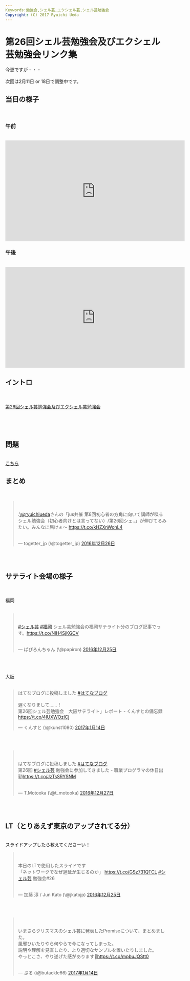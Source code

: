 ```yaml
---
Keywords:勉強会,シェル芸,エクシェル芸,シェル芸勉強会
Copyright: (C) 2017 Ryuichi Ueda
---
```

# 第26回シェル芸勉強会及びエクシェル芸勉強会リンク集
今更ですが・・・<br />
<br />
次回は2月11日 or 18日で調整中です。<br />
<h2>当日の様子</h2><br />
<h3>午前</h3><br />
<iframe src="https://www.youtube.com/embed/TL5K6GxnHFU" width="560" height="315" frameborder="0" allowfullscreen="allowfullscreen"></iframe><br />
<h3>午後</h3><br />
<iframe src="https://www.youtube.com/embed/9YqPYuztJTM" width="560" height="315" frameborder="0" allowfullscreen="allowfullscreen"></iframe><br />
<h2>イントロ</h2><br />
<br />
<a href="https://blog.ueda.asia/?presenpress=%e7%ac%ac26%e5%9b%9e%e3%82%b7%e3%82%a7%e3%83%ab%e8%8a%b8%e5%8b%89%e5%bc%b7%e4%bc%9a%e5%8f%8a%e3%81%b3%e3%82%a8%e3%82%af%e3%82%b7%e3%82%a7%e3%83%ab%e8%8a%b8%e5%8b%89%e5%bc%b7%e4%bc%9a">第26回シェル芸勉強会及びエクシェル芸勉強会</a><br />
&nbsp;<br />
<h2></h2><br />
<h2>問題</h2><br />
<a href="https://blog.ueda.asia/?p=8833">こちら</a><br />
<h2>まとめ</h2><br />
<blockquote class="twitter-tweet" data-lang="ja"><br />
<p dir="ltr" lang="ja">.<a href="https://twitter.com/ryuichiueda">\@ryuichiueda</a>さんの「jus共催 第8回初心者の方角に向いて講師が喋るシェル勉強会（初心者向けとは言ってない）/第26回シェ..」が伸びてるみたい。みんなに届けぇ〜 <a href="https://t.co/kHZXnWohL4">https://t.co/kHZXnWohL4</a></p><br />
— togetter_jp (\@togetter_jp) <a href="https://twitter.com/togetter_jp/status/813469444248780802">2016年12月26日</a></blockquote><br />
<script async src="//platform.twitter.com/widgets.js" charset="utf-8"></script><br />
<h2>サテライト会場の様子</h2><br />
<br />
福岡<br />
<br />
<blockquote class="twitter-tweet" data-lang="ja"><br />
<p dir="ltr" lang="ja"><a href="https://twitter.com/hashtag/%E3%82%B7%E3%82%A7%E3%83%AB%E8%8A%B8?src=hash">#シェル芸</a> <a href="https://twitter.com/hashtag/%E7%A6%8F%E5%B2%A1?src=hash">#福岡</a> シェル芸勉強会の福岡サテライト分のブログ記事でっす。<a href="https://t.co/NlH4SjKGCV">https://t.co/NlH4SjKGCV</a></p><br />
— ぱぴろんちゃん (\@papiron) <a href="https://twitter.com/papiron/status/813055879566139393">2016年12月25日</a></blockquote><br />
<script async src="//platform.twitter.com/widgets.js" charset="utf-8"></script><br />
<br />
大阪<br />
<br />
<blockquote class="twitter-tweet" data-lang="ja"><p lang="ja" dir="ltr">はてなブログに投稿しました <a href="https://twitter.com/hashtag/%E3%81%AF%E3%81%A6%E3%81%AA%E3%83%96%E3%83%AD%E3%82%B0?src=hash">#はてなブログ</a><br><br>遅くなりまして……！<br>第26回シェル芸勉強会　大阪サテライト」レポート - くんすとの備忘録<a href="https://t.co/4lUXWOzICj">https://t.co/4lUXWOzICj</a></p>&mdash; くんすと (\@kunst1080) <a href="https://twitter.com/kunst1080/status/820276191235960832">2017年1月14日</a></blockquote> <script async src="//platform.twitter.com/widgets.js" charset="utf-8"></script><br />
<br />
<blockquote class="twitter-tweet" data-lang="ja"><br />
<p dir="ltr" lang="ja">はてなブログに投稿しました <a href="https://twitter.com/hashtag/%E3%81%AF%E3%81%A6%E3%81%AA%E3%83%96%E3%83%AD%E3%82%B0?src=hash">#はてなブログ</a><br />
第26回 <a href="https://twitter.com/hashtag/%E3%82%B7%E3%82%A7%E3%83%AB%E8%8A%B8?src=hash">#シェル芸</a> 勉強会に参加してきました - 職業プログラマの休日出勤<a href="https://t.co/JzTsSRYSNM">https://t.co/JzTsSRYSNM</a></p><br />
— T.Motooka (\@t_motooka) <a href="https://twitter.com/t_motooka/status/813565488131211265">2016年12月27日</a></blockquote><br />
<script async src="//platform.twitter.com/widgets.js" charset="utf-8"></script><br />
<h2>LT（とりあえず東京のアップされてる分）</h2><br />
スライドアップしたら教えてくださーい！<br />
<blockquote class="twitter-tweet" data-lang="ja"><br />
<p dir="ltr" lang="ja">本日のLTで使用したスライドです<br />
「ネットワークでなぜ遅延が生じるのか」 <a href="https://t.co/GSz731QTCL">https://t.co/GSz731QTCL</a> <a href="https://twitter.com/hashtag/%E3%82%B7%E3%82%A7%E3%83%AB%E8%8A%B8?src=hash">#シェル芸</a> 勉強会#26</p><br />
— 加藤 淳 / Jun Kato (\@jkatojp) <a href="https://twitter.com/jkatojp/status/813049004976021506">2016年12月25日</a></blockquote><br />
<script async src="//platform.twitter.com/widgets.js" charset="utf-8"></script><br />
<blockquote class="twitter-tweet" data-lang="ja"><br />
<p dir="ltr" lang="ja">いまさらクリスマスのシェル芸に発表したPromiseについて、まとめました。<br />
風邪ひいたりやら何やらで今になってしまった。<br />
説明や理解を見直したり、より適切なサンプルを置いたりしました。<br />
やっとこさ、やり遂げた感があります🐷<a href="https://t.co/mpbuJQStt0">https://t.co/mpbuJQStt0</a></p><br />
— ぷる (\@butackle66) <a href="https://twitter.com/butackle66/status/820205632972165120">2017年1月14日</a></blockquote><br />
<script async src="//platform.twitter.com/widgets.js" charset="utf-8"></script>
